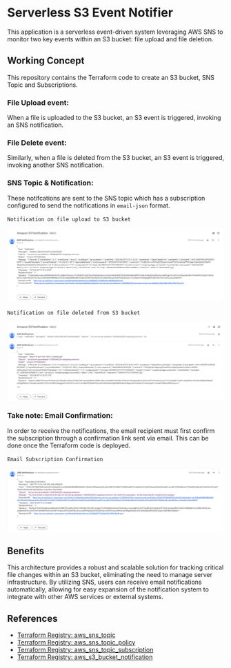 # Serverless S3 Event Notifier
This application is a serverless event-driven system leveraging AWS SNS to monitor two key events within an S3 bucket: file upload and file deletion.

## Working Concept
This repository contains the Terraform code to create an S3 bucket, SNS Topic and Subscriptions.

### File Upload event:
When a file is uploaded to the S3 bucket, an S3 event is triggered, invoking an SNS notification.

### File Delete event:
Similarly, when a file is deleted from the S3 bucket, an S3 event is triggered, invoking another SNS notification.

### SNS Topic & Notification:
These notifcations are sent to the SNS topic which has a subscription configured to send the notifications in `email-json` format.

`Notification on file upload to S3 bucket`

![s3-file-upload](https://github.com/Dylon-Chan/serverless-app-assignment-wengsiong/blob/main/photos/s3-upload-file-event-trigger-sns.png)

`Notification on file deleted from S3 bucket`

![s3-file-delete](https://github.com/Dylon-Chan/serverless-app-assignment-wengsiong/blob/main/photos/s3-delete-file-event-trigger-sns.png)

### Take note: Email Confirmation:
In order to receive the notifications, the email recipient must first confirm the subscription through a confirmation link sent via email. This can be done once the Terraform code is deployed.

`Email Subscription Confirmation`

![email-subscription-confirmation](https://github.com/Dylon-Chan/serverless-app-assignment-wengsiong/blob/main/photos/sns-email-subscription-confirmation.png)

## Benefits
This architecture provides a robust and scalable solution for tracking critical file changes within an S3 bucket, eliminating the need to manage server infrastructure. By utilizing SNS, users can receive email notifications automatically, allowing for easy expansion of the notification system to integrate with other AWS services or external systems.


## References
- [Terraform Registry: aws_sns_topic](https://registry.terraform.io/providers/hashicorp/aws/latest/docs/resources/sns_topic.html)
- [Terraform Registry: aws_sns_topic_policy](https://registry.terraform.io/providers/hashicorp/aws/latest/docs/resources/sns_topic_policy.html)
- [Terraform Registry: aws_sns_topic_subscription](https://registry.terraform.io/providers/hashicorp/aws/latest/docs/resources/sns_topic_subscription.html)
- [Terraform Registry: aws_s3_bucket_notification](https://registry.terraform.io/providers/hashicorp/aws/3.52.0/docs/resources/s3_bucket_notification)